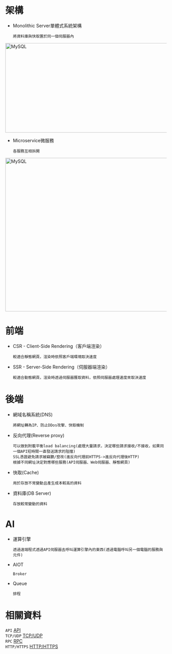 
<h1>架構</h1>

* Monolithic Server單體式系統架構

      將資料庫與快取置於同一個伺服器內
      
<img src="https://user-images.githubusercontent.com/97188330/215191264-24432a5b-372f-4a7b-bc8e-47087d32f0c6.png" width="700" height="280" alt="MySQL"/><br/>      
    
* Microservice微服務

      各服務互相拆開
      
<img src="https://user-images.githubusercontent.com/97188330/215177514-dcc8b85c-799d-48b2-a8c3-454eb58ee203.png" width="1000" height="480" alt="MySQL"/><br/>

<h1>前端</h1>

* CSR - Client-Side Rendering（客戶端渲染）

      較適合靜態網頁，渲染時依照客戶端環境取決速度
        
* SSR - Server-Side Rendering（伺服器端渲染）

      較適合動態網頁，渲染時透過伺服器獲取資料，依照伺服器處理速度來取決速度
      
<h1>後端</h1>

* 網域名稱系統(DNS)

      將網址轉為IP、防止DDos攻擊、快取機制
      
* 反向代理(Reverse proxy)

      可以做到附載平衡load balancing(處理大量請求，決定哪些請求接收/不接收，如果同一個API短時間一直發送請求的阻擋)
      SSL憑證避免請求被竊聽/竄改(進反向代理前HTTPS->進反向代理後HTTP)
      根據不同網址決定對應哪些服務(API伺服器、Web伺服器、靜態網頁)
      
* 快取(Cache)

      用於存放不常變動且產生成本較高的資料
      
* 資料庫(DB Server)

      存放較常變動的資料    
      
<h1>AI</h1>

* 運算引擎

      透過遠端程式透過API伺服器去呼叫運算引擎內的東西(透過電腦呼叫另一個電腦的服務與元件)
      
* AIOT

      Broker

* Queue

      排程
      
<h1>相關資料</h1>

`API`
<a href="https://www.da-vinci.com.tw/tw/blog/api#nav-item-3">API</a>
<br>
`TCP/UDP`
<a href="https://nordvpn.com/zh-tw/blog/tcp-udp-bijiao/">TCP/UDP</a>
<br>
`RPC`
<a href="https://learn.microsoft.com/zh-tw/windows/win32/rpc/how-rpc-works">RPC</a>
<br>
`HTTP/HTTPS`
<a href="https://tw.alphacamp.co/blog/http-https-difference">HTTP/HTTPS</a>
<br>
